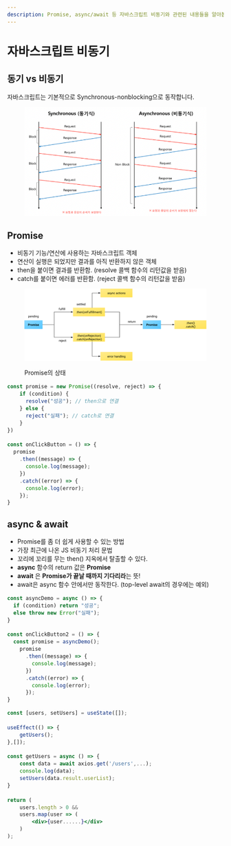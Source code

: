 ```yaml
---
description: Promise, async/await 등 자바스크립트 비동기와 관련된 내용들을 알아봅시다.
---
```


# 자바스크립트 비동기

## 동기 vs 비동기

자바스크립트는 기본적으로 Synchronous-nonblocking으로 동작합니다.&#x20;

<figure><img src="../.gitbook/assets/스크린샷 2022-10-15 오전 9.46.48.png" alt=""><figcaption></figcaption></figure>

## Promise

* 비동기 기능/연산에 사용하는 자바스크립트 객체
* 연산이 실행은 되었지만 결과를 아직 반환하지 않은 객체
* then을 붙이면 결과를 반환함. (resolve 콜백 함수의 리턴값을 받음)
* catch를 붙이면 에러를 반환함. (reject 콜백 함수의 리턴값을 받음)

<figure><img src="../.gitbook/assets/promise.svg" alt=""><figcaption><p>Promise의 상태</p></figcaption></figure>

```jsx
const promise = new Promise((resolve, reject) => {
	if (condition) {
	  resolve("성공"); // then으로 연결
	} else {
	  reject("실패"); // catch로 연결
	}
})

const onClickButton = () => {
  promise
    .then((message) => {
      console.log(message);
    })
    .catch((error) => {
      console.log(error);
    });
}
```



## **async & await**

* Promise를 좀 더 쉽게 사용할 수 있는 방법
* 가장 최근에 나온 JS 비동기 처리 문법
* 꼬리에 꼬리를 무는 then() 지옥에서 탈출할 수 있다.
* **async** 함수의 return 값은 **Promise**
* **await** 은 **Promise가 끝날 때까지 기다리라**는 뜻!
* await은 async 함수 안에서만 동작한다. (top-level await의 경우에는 예외)

```jsx
const asyncDemo = async () => {
  if (condition) return "성공";
  else throw new Error("실패");
}

const onClickButton2 = () => {
  const promise = asyncDemo();
    promise
      .then((message) => {
        console.log(message);
      })
      .catch((error) => {
        console.log(error);
      });
}
```

```jsx
const [users, setUsers] = useState([]);

useEffect(() => {
	getUsers();
},[]);

const getUsers = async () => {
	const data = await axios.get('/users',...);
	console.log(data);
	setUsers(data.result.userList);
}

return (
	users.length > 0 &&
	users.map(user => (
		<div>{user......}</div>
	)
);
```

